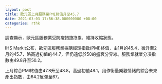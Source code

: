 ```yaml
---
layout: post
title: 歐元區上月服務業PMI終值升至45.7
date: 2021-03-03 17:56:38.000000000 +08:00
categories: rthk
---
```


調查顯示，歐元區服務業受防疫措施拖累，維持收縮狀態。

IHS Markit公布，歐元區服務業採購經理指數(PMI)終值，由1月的45.4，微升至2月的45.7，略高過初值的44.7，但仍遠低於50的盛衰分界線。服務業就業分項指數由49.8升至50.2。

上月綜合PMI終值由47.8升至48.8，高過初值48.1。用作衡量樂觀情緒的綜合未來產出指數，由64.2反彈至67。
